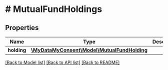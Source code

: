 # # MutualFundHoldings

## Properties

Name | Type | Description | Notes
------------ | ------------- | ------------- | -------------
**holding** | [**\MyDataMyConsent\Model\MutualFundHolding**](MutualFundHolding.md) |  |

[[Back to Model list]](../../README.md#models) [[Back to API list]](../../README.md#endpoints) [[Back to README]](../../README.md)
